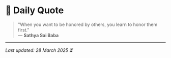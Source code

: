 # 📜 Daily Quote

> "When you want to be honored by others, you learn to honor them first."  
> — **Sathya Sai Baba**

---

_Last updated: 28 March 2025 ⏳_
